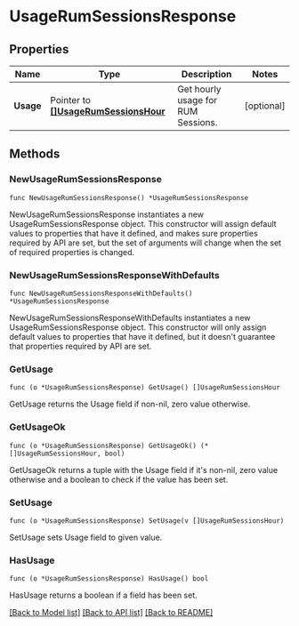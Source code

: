 # UsageRumSessionsResponse

## Properties

| Name      | Type                                                             | Description                        | Notes      |
| --------- | ---------------------------------------------------------------- | ---------------------------------- | ---------- |
| **Usage** | Pointer to [**[]UsageRumSessionsHour**](UsageRumSessionsHour.md) | Get hourly usage for RUM Sessions. | [optional] |

## Methods

### NewUsageRumSessionsResponse

`func NewUsageRumSessionsResponse() *UsageRumSessionsResponse`

NewUsageRumSessionsResponse instantiates a new UsageRumSessionsResponse object.
This constructor will assign default values to properties that have it defined,
and makes sure properties required by API are set, but the set of arguments
will change when the set of required properties is changed.

### NewUsageRumSessionsResponseWithDefaults

`func NewUsageRumSessionsResponseWithDefaults() *UsageRumSessionsResponse`

NewUsageRumSessionsResponseWithDefaults instantiates a new UsageRumSessionsResponse object.
This constructor will only assign default values to properties that have it defined,
but it doesn't guarantee that properties required by API are set.

### GetUsage

`func (o *UsageRumSessionsResponse) GetUsage() []UsageRumSessionsHour`

GetUsage returns the Usage field if non-nil, zero value otherwise.

### GetUsageOk

`func (o *UsageRumSessionsResponse) GetUsageOk() (*[]UsageRumSessionsHour, bool)`

GetUsageOk returns a tuple with the Usage field if it's non-nil, zero value otherwise
and a boolean to check if the value has been set.

### SetUsage

`func (o *UsageRumSessionsResponse) SetUsage(v []UsageRumSessionsHour)`

SetUsage sets Usage field to given value.

### HasUsage

`func (o *UsageRumSessionsResponse) HasUsage() bool`

HasUsage returns a boolean if a field has been set.

[[Back to Model list]](../README.md#documentation-for-models) [[Back to API list]](../README.md#documentation-for-api-endpoints) [[Back to README]](../README.md)
